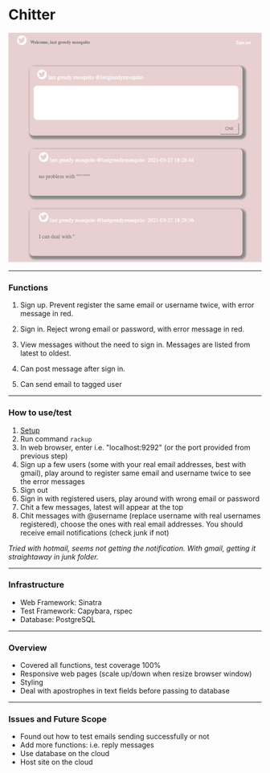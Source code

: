 # Chitter

![chitter](docs/chitter.png)

---------
### Functions

1. Sign up. Prevent register the same email or username twice, with error message in red.

2. Sign in. Reject wrong email or password, with error message in red.

3. View messages without the need to sign in. Messages are listed from latest to oldest.

4. Can post message after sign in. 

5. Can send email to tagged user

---------
### How to use/test

1. [Setup](docs/setup.md)
2. Run command `rackup`
3. In web browser, enter i.e. "localhost:9292" (or the port provided from previous step)
4. Sign up a few users (some with your real email addresses, best with gmail), play around to register same email and username twice to see the error messages
5. Sign out
6. Sign in with registered users, play around with wrong email or password
7. Chit a few messages, latest will appear at the top
8. Chit messages with @username (replace username with real usernames registered), choose the ones with real email addresses. You should receive email notifications (check junk if not)

*Tried with hotmail, seems not getting the notification. With gmail, getting it straightaway in junk folder.*

---------
### Infrastructure

- Web Framework: Sinatra
- Test Framework: Capybara, rspec
- Database: PostgreSQL

---------
### Overview

- Covered all functions, test coverage 100%
- Responsive web pages (scale up/down when resize browser window)
- Styling
- Deal with apostrophes in text fields before passing to database

---------
### Issues and Future Scope

- Found out how to test emails sending successfully or not
- Add more functions: i.e. reply messages
- Use database on the cloud
- Host site on the cloud